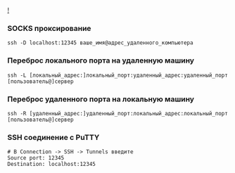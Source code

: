 [!](https://github.com/dbudakov/support/blob/master/images/ssh_white.jpg)

### SOCKS проксирование
```
ssh -D localhost:12345 ваше_имя@адрес_удаленного_компьютера
```

### Переброс локального порта на удаленную машину
```
ssh -L [локальный_адрес:]локальный_порт:удаленный_адрес:удаленный_порт [пользователь@]сервер
```

### Переброс удаленного порта на локальную машину
```
ssh -R [удаленный_адрес:]удаленный_порт:локальный_адрес:локальный_порт [пользователь@]сервер
```

### SSH соединение с PuTTY
```
# В Connection -> SSH -> Tunnels введите
Source port: 12345
Destination: localhost:12345
```
